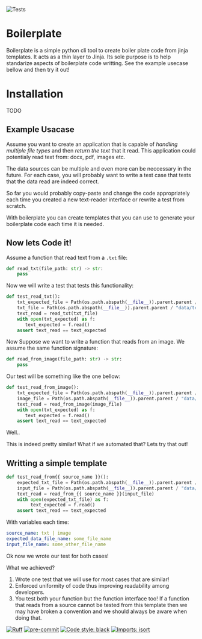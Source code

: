 ![Tests](https://github.com/estafons/boilerplate/actions/workflows/ci.yml/badge.svg)

# Boilerplate

Boilerplate is a simple python cli tool to create boiler plate code from jinja templates. It acts as a thin layer to Jinja. Its sole purpose is to help standarize aspects of boilerplate code writting. See the example usecase bellow and then try it out!

# Installation

TODO

## Example Usacase

Assume you want to create an application that is capable of *handling multiple file types* and then *return the text* that it read. This application could potentialy read text from: docx, pdf, images etc.


The data sources can be multiple and even more can be neccessary in the future. For each case, you will probably want to write a test case that tests that the data read are indeed correct.

So far you would probably copy-paste and change the code appropriately each time you created a new text-reader interface or rewrite a test from scratch.

With boilerplate you can create templates that you can use to generate your boilerplate code each time it is needed.

## Now lets Code it!

Assume a function that read text from a `.txt` file:

```python
def read_txt(file_path: str) -> str:
    pass
```

Now we will write a test that tests this functionality:

```python
def test_read_txt():
    txt_expected_file = Path(os.path.abspath(__file__)).parent.parent / "data/test_data.txt"
    txt_file = Path(os.path.abspath(__file__)).parent.parent / "data/test_data.txt"
    text_read = read_txt(txt_file)
    with open(txt_expected) as f:
       text_expected = f.read()
    assert text_read == text_expected
```

Now Suppose we want to write a function that reads from an image. We assume the same function signature:

```python
def read_from_image(file_path: str) -> str:
    pass
```

Our test will be something like the one bellow:

```python
def test_read_from_image():
    txt_expected_file = Path(os.path.abspath(__file__)).parent.parent / "data/expected_data.txt"
    image_file = Path(os.path.abspath(__file__)).parent.parent / "data/test_data.jpg"
    text_read = read_from_image(image_file)
    with open(txt_expected) as f:
       text_expected = f.read()
    assert text_read == text_expected
```

Well..

This is indeed pretty similar! What if we automated that? Lets try that out!

## Writting a simple template

```python
def test_read_from{{ source_name }}():
    expected_txt_file = Path(os.path.abspath(__file__)).parent.parent /"data/{{ expected_data_file_name }}"
    input_file = Path(os.path.abspath(__file__)).parent.parent / "data/{{ input_file_name }}"
    text_read = read_from_{{ source_name }}(input_file)
    with open(expected_txt_file) as f:
         text_expected = f.read()
    assert text_read == text_expected
```

With variables each time:
```yaml
source_name: txt | image
expected_data_file_name: some_file_name
input_file_name: some_other_file_name
```

Ok now we wrote our test for both cases!

What we achieved?
1. Wrote one test that we will use for most cases that are similar!
2. Enforced uniformity of code thus improving readability among developers.
3. You test both your function but the function interface too! If a function that reads from a source cannot be tested from this template then we may have broken a convention and we should always be aware when doing that.


[![Ruff](https://img.shields.io/endpoint?url=https://raw.githubusercontent.com/astral-sh/ruff/main/assets/badge/v2.json)](https://github.com/astral-sh/ruff) [![pre-commit](https://img.shields.io/badge/pre--commit-enabled-brightgreen?logo=pre-commit)](https://github.com/pre-commit/pre-commit) [![Code style: black](https://img.shields.io/badge/code%20style-black-000000.svg)](https://github.com/psf/black) [![Imports: isort](https://img.shields.io/badge/%20imports-isort-%231674b1?style=flat&labelColor=ef8336)](https://pycqa.github.io/isort/)
